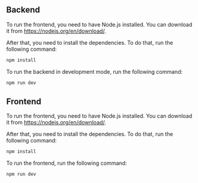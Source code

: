 ## Backend

To run the frontend, you need to have Node.js installed. You can download it from https://nodejs.org/en/download/.

After that, you need to install the dependencies. To do that, run the following command:

```bash
npm install
```

To run the backend in development mode, run the following command:

```bash
npm run dev
```


## Frontend

To run the frontend, you need to have Node.js installed. You can download it from https://nodejs.org/en/download/.

After that, you need to install the dependencies. To do that, run the following command:

```bash
npm install
```

To run the frontend, run the following command:

```bash
npm run dev
```

